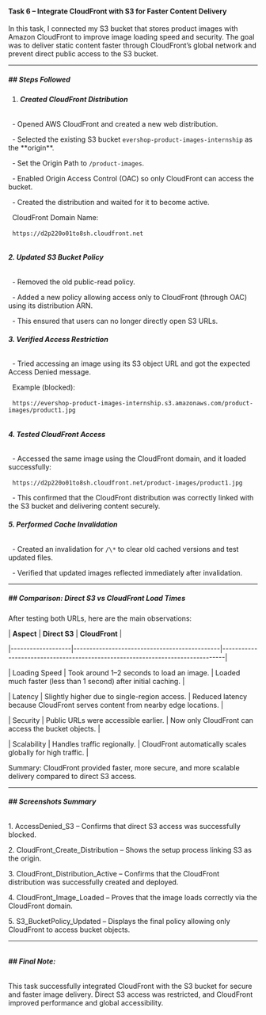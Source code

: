 #### **Task 6 – Integrate CloudFront with S3 for Faster Content Delivery**



In this task, I connected my S3 bucket that stores product images with Amazon CloudFront to improve image loading speed and security. The goal was to deliver static content faster through CloudFront’s global network and prevent direct public access to the S3 bucket.



---



##### **## Steps Followed**



1. ###### **Created CloudFront Distribution**

&nbsp;  - Opened AWS CloudFront and created a new web distribution.

&nbsp;  - Selected the existing S3 bucket `evershop-product-images-internship` as the \*\*origin\*\*.

&nbsp;  - Set the Origin Path to `/product-images`.

&nbsp;  - Enabled Origin Access Control (OAC) so only CloudFront can access the bucket.

&nbsp;  - Created the distribution and waited for it to become active.



&nbsp;  CloudFront Domain Name:  

&nbsp;  `https://d2p220o01to8sh.cloudfront.net`

###### 

###### **2. Updated S3 Bucket Policy**

&nbsp;  - Removed the old public-read policy.

&nbsp;  - Added a new policy allowing access only to CloudFront (through OAC) using its distribution ARN.

&nbsp;  - This ensured that users can no longer directly open S3 URLs.



###### **3. Verified Access Restriction**

&nbsp;  - Tried accessing an image using its S3 object URL and got the expected Access Denied message.  

&nbsp;    Example (blocked):  

&nbsp;    `https://evershop-product-images-internship.s3.amazonaws.com/product-images/product1.jpg`

###### 

###### **4. Tested CloudFront Access**

&nbsp;  - Accessed the same image using the CloudFront domain, and it loaded successfully:  

&nbsp;    `https://d2p220o01to8sh.cloudfront.net/product-images/product1.jpg`



&nbsp;  - This confirmed that the CloudFront distribution was correctly linked with the S3 bucket and delivering content securely.



###### **5. Performed Cache Invalidation**

&nbsp;  - Created an invalidation for `/\*` to clear old cached versions and test updated files.

&nbsp;  - Verified that updated images reflected immediately after invalidation.



---



##### **## Comparison: Direct S3 vs CloudFront Load Times**



After testing both URLs, here are the main observations:



| **Aspect**            | **Direct S3**                                    | **CloudFront**                                                                    |

|-------------------|----------------------------------------------|-------------------------------------------------------------------------------|

| Loading Speed     | Took around 1–2 seconds to load an image.    | Loaded much faster (less than 1 second) after initial caching.                |

| Latency           | Slightly higher due to single-region access. | Reduced latency because CloudFront serves content from nearby edge locations. |

| Security          | Public URLs were accessible earlier.         | Now only CloudFront can access the bucket objects.                            |

| Scalability       | Handles traffic regionally.                  | CloudFront automatically scales globally for high traffic.                    |



Summary: CloudFront provided faster, more secure, and more scalable delivery compared to direct S3 access.



---



###### **## Screenshots Summary**



1\. AccessDenied\_S3 – Confirms that direct S3 access was successfully blocked.  

2\. CloudFront\_Create\_Distribution – Shows the setup process linking S3 as the origin.  

3\. CloudFront\_Distribution\_Active – Confirms that the CloudFront distribution was successfully created and deployed.  

4\. CloudFront\_Image\_Loaded – Proves that the image loads correctly via the CloudFront domain.  

5\. S3\_BucketPolicy\_Updated – Displays the final policy allowing only CloudFront to access bucket objects.



---

###### 

###### **## Final Note:** 

This task successfully integrated CloudFront with the S3 bucket for secure and faster image delivery. Direct S3 access was restricted, and CloudFront improved performance and global accessibility.



